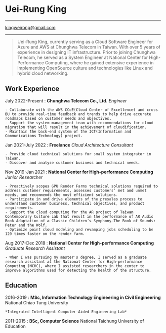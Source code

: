 Uei-Rung King
============

-------------------                 ---------------------
kingweirong@gmail.com
-------------------                 ---------------------

> Uei-Rung King, currently serving as a Cloud Software Engineer for Azure and AWS at Chunghwa Telecom in Taiwan. With over 5 years of experience in designing IT infrastructure. Prior to joining Chunghwa Telecom, he served as a System Engineer at National Center for High-Performance Computing, where he gained extensive experience in implementing OpenSource culture and technologies like Linux and hybrid cloud networking.

Work Experience
---------------

July 2022-Present
:   **Chunghwa Telecom Co., Ltd.** _Engineer_

    - Collaborate with the AWS CCoE(Cloud Center of Excellence) and cross BU to provide real-time feedback and trends to help drive accurate roadmaps based on customer needs and objectives.
    - Support the system management team with recommendations for cloud migration that will result in the achievement of cloudification.
    - Maintain the back-end system of the ICT(Information and Communications Technology) project.

Jan 2021-July 2022
:   **Freelance** _Cloud Architecture Consultant_

    - Provide cloud technical solutions for small system integrator in Taiwan.
    - Discover and analyze customer business and technical needs.

Nov 2019-Jan 2021
:   **National Center for High-performance Computing** _Junior Researcher_

    - Proactively scopes GPU Render Farms technical solutions required to address customer requirements, assesses customers’ met and unmet needs, and recommends the most efficient solutions.
    - Participate in and drive elements of the presales process to understand customer business, technical objectives, and product requirements.
    - Support the cloud computing for the AR project of Taiwan Contemporary Culture Lab that result in the performance of AR Audio Book Adaptation of a Classic Children’s Symphony—The Book of Sounds: Peter and the Wolf.
    - Optimize point cloud modeling and revamping jobs scheduling to be 120 times faster on the render farm.

Aug 2017-Dec 2018
:   **National Center for High-performance Computing** _Graduate Research Assistant_

    - When I was pursuing my master's degree, I served as a graduate research assistant at the National Center for High-performance Computing (NCHC), where I assisted researchers in the center to improve algorithms used for detecting the health of the structure.

Education
---------

2016-2019
:   **MSc, Information Technology Engineering in Civil Engineering** National Chiao Tung University

    *Integrated Intelligent Computer-Aided Engineering Lab*

2011-2015
:   **BSc, Computer Science** National Taichung University of Education
